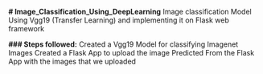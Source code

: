 **# Image_Classification_Using_DeepLearning**
Image classification Model Using Vgg19 (Transfer Learning) and implementing it on Flask web framework

**### Steps followed:**
  Created a Vgg19 Model for classifying Imagenet Images
  Created a Flask App to upload the image
  Predicted From the Flask App with the images that we uploaded
